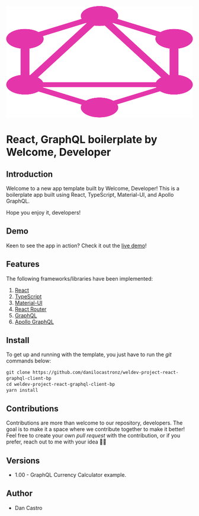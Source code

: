 <img width="100%" height="300" src="./graphql.svg" />

# React, GraphQL boilerplate by Welcome, Developer

## Introduction

Welcome to a new app template built by Welcome, Developer! This is a boilerplate app built using React, TypeScript, Material-UI, and Apollo GraphQL.

Hope you enjoy it, developers!

## Demo

Keen to see the app in action? Check it out the [live demo](https://weldev-react-graphql-client.vercel.app/)!

## Features

The following frameworks/libraries have been implemented:

1. [React](https://reactjs.org/)
2. [TypeScript](https://www.typescriptlang.org/)
3. [Material-UI](https://material-ui.com/)
4. [React Router](https://reactrouter.com/)
5. [GraphQL](https://graphql.org/)
6. [Apollo GraphQL](https://www.apollographql.com/)

## Install

To get up and running with the template, you just have to run the _git_ commands below:

```
git clone https://github.com/danilocastronz/weldev-project-react-graphql-client-bp
cd weldev-project-react-graphql-client-bp
yarn install
```

## Contributions

Contributions are more than welcome to our repository, developers. The goal is to make it a space where we contribute together to make it better! Feel free to create your own _pull request_ with the contribution, or if you prefer, reach out to me with your idea 🙋‍♂️

## Versions

- 1.00 - GraphQL Currency Calculator example.

## Author

- Dan Castro

